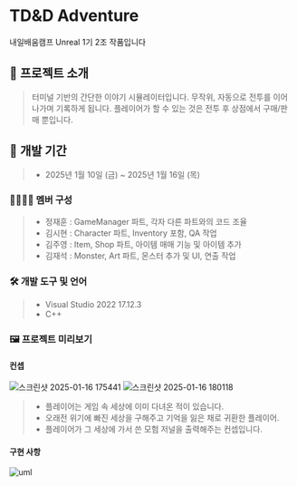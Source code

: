 ﻿
#  TD&D Adventure
내일배움캠프 Unreal 1기 2조 작품입니다

## 🔰 프로젝트 소개
>터미널 기반의 간단한 이야기 시뮬레이터입니다.
무작위, 자동으로 전투를 이어나가며 기록하게 됩니다.
플레이어가 할 수 있는 것은 전투 후 상점에서 구매/판매 뿐입니다.

## 🚧 개발 기간
>+  2025년 1월 10일 (금) ~ 2025년 1월 16일 (목)

### 👨‍👩‍👧‍👦 멤버 구성
>+ 정재훈 : GameManager 파트, 각자 다른 파트와의 코드 조율
>+ 김시현 : Character 파트, Inventory 포함, QA 작업
>+ 김주영 : Item, Shop 파트, 아이템 매매 기능 및 아이템 추가 
>+ 김재석 : Monster, Art 파트, 몬스터 추가 및 UI, 연출 작업

### 🛠️ 개발 도구 및 언어
>+ Visual Studio 2022 17.12.3
>+ C++ 

### 🖼️ 프로젝트 미리보기
#### 컨셉
![스크린샷 2025-01-16 175441](https://github.com/user-attachments/assets/513c50cb-e96d-4c50-b2fa-065121a8ebe1)
![스크린샷 2025-01-16 180118](https://github.com/user-attachments/assets/68fd40b6-4154-4756-a017-a544b253adb1)
>+ 플레이어는 게임 속 세상에 이미 다녀온 적이 있습니다.
>+ 오래전 위기에 빠진 세상을 구해주고 기억을 잃은 채로 귀환한 플레이어.
>+ 플레이어가 그 세상에 가서 쓴 모험 저널을 출력해주는 컨셉입니다.
  
#### 구현 사항
![uml](https://teamsparta.notion.site/image/https%3A%2F%2Fprod-files-secure.s3.us-west-2.amazonaws.com%2F83c75a39-3aba-4ba4-a792-7aefe4b07895%2F3fa1ee17-7874-4dc2-9e8a-97686677b5ac%2F2.png?table=block&id=b8702f46-1e71-424e-bcdb-0e657e01a1f0&spaceId=83c75a39-3aba-4ba4-a792-7aefe4b07895&width=1390&userId=&cache=v2)
